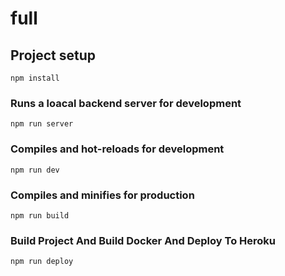 # full

## Project setup
```
npm install
```

### Runs a loacal backend server for development
```
npm run server
```

### Compiles and hot-reloads for development
```
npm run dev
```

### Compiles and minifies for production
```
npm run build
```

### Build Project And Build Docker And Deploy To Heroku
```
npm run deploy
``` 
